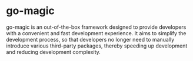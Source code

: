 # go-magic
go-magic is an out-of-the-box framework designed to provide developers with a convenient and fast development experience. It aims to simplify the development process, so that developers no longer need to manually introduce various third-party packages, thereby speeding up development and reducing development complexity.
